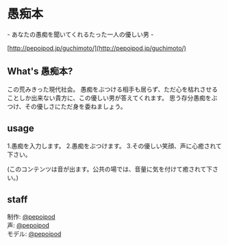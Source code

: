 # 愚痴本
\- あなたの愚痴を聞いてくれるたった一人の優しい男 \-

[http://pepoipod.jp/guchimoto/](http://pepoipod.jp/guchimoto/)

## What's  愚痴本?

この荒みきった現代社会。
愚痴をぶつける相手も居らず、ただ心を枯れさせることしか出来ない貴方に、この優しい男が答えてくれます。
思う存分愚痴をぶつけ、その優しさにただ身を委ねましょう。

## usage

1.愚痴を入力します。
2.愚痴をぶつけます。
3.その優しい笑顔、声に心癒されて下さい。


(このコンテンツは音が出ます。公共の場では、音量に気を付けて癒されて下さい。)


## staff

制作: [@pepoipod](https://github.com/pepoipod/)    
声: [@pepoipod](https://github.com/pepoipod/)    
モデル: [@pepoipod](https://github.com/pepoipod/)    
